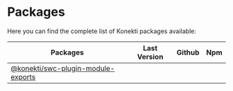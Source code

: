 # Packages

<script setup>
    import Github from '../components/github.vue'
    import Npm from '../components/npm.vue'
</script>

Here you can find the complete list of Konekti packages available:

| Packages                                                                  | Last Version                            | Github                                                                                              | Npm                                                                         |
| ------------------------------------------------------------------------- | --------------------------------------- | --------------------------------------------------------------------------------------------------- | --------------------------------------------------------------------------- |
| [@konekti/swc-plugin-module-exports](/packages/swc-plugin-module-exports/)| <Badge type="tip" text="1.0.2" />       | <Github link="https://github.com/timbo-dev/konekti/tree/main/packages/swc-plugin-module-exports" /> | <Npm link="https://npmjs.com/package/@konekti/swc-plugin-module-exports" /> |
